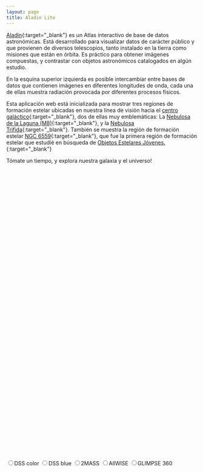 ```yaml
---
layout: page
title: Aladin Lite
---
```


[Aladin](http://aladin.u-strasbg.fr/aladin.gml){:target="_blank"} es un Atlas interactivo de base de datos astronómicas. Está desarrollado para visualizar datos de carácter público y que provienen de diversos telescopios, tanto instalado en la tierra como misiones que están en órbita. Es práctico para obtener imágenes compuestas, y contrastar con objetos astronómicos catalogados en algún estudio.

En la esquina superior izquierda es posible intercambiar entre bases de datos que contienen imágenes en diferentes longitudes de onda, cada una de ellas muestra radiación provocada por diferentes procesos físicos.

Esta aplicación web está inicializada para mostrar tres regiones de formación estelar ubicadas en nuestra línea de visión hacia el [centro galáctico](https://es.wikipedia.org/wiki/Centro_gal%C3%A1ctico){:target="_blank"}, dos de ellas muy emblemáticas: La [Nebulosa de la Laguna (M8)](https://es.wikipedia.org/wiki/Nebulosa_de_la_Laguna){:target="_blank"}, y la [Nebulosa Trifida](https://es.wikipedia.org/wiki/Nebulosa_Tr%C3%ADfida){:target="_blank"}. También se muestra la región de formación estelar [NGC 6559](https://en.wikipedia.org/wiki/NGC_6559){:target="_blank"}, que fue la primera región de formación estelar que estudié en búsqueda de [Objetos Estelares Jóvenes.](https://en.wikipedia.org/wiki/Young_stellar_object){:target="_blank"}

Tómate un tiempo, y explora nuestra galaxia y el universo!

<!-- include Aladin Lite CSS file in the head section of your page -->
<link rel="stylesheet" href="//aladin.u-strasbg.fr/AladinLite/api/v2/latest/aladin.min.css" />
 
<!-- you can skip the following line if your page already integrates the jQuery library -->
<script 
    type="text/javascript" src="//code.jquery.com/jquery-1.12.1.min.js" charset="utf-8">
</script>
 
<!-- insert this snippet where you want Aladin Lite viewer to appear and after the loading of jQuery -->
<div id="aladin-lite-div" style="width:750px;height:750px;">
</div>


<input id="DSS" type="radio" name="survey" value="P/DSS2/color"><label for="DSS">DSS color<label>
<input id="DSS-blue" type="radio" name="survey" value="P/DSS2/blue"><label for="DSS-blue">DSS blue<label>
<input id="2MASS" type="radio" name="survey" value="P/2MASS/color"><label for="2MASS">2MASS<label>
<input id="allwise" type="radio" name="survey" value="P/allWISE/color"><label for="allwise">AllWISE<label>
<input id="glimpse" type="radio" name="survey" value="P/GLIMPSE360"><label for="glimpse">GLIMPSE 360<label>



<script type="text/javascript" src="//aladin.u-strasbg.fr/AladinLite/api/v2/latest/aladin.min.js" charset="utf-8">
</script>

<script type="text/javascript">
    var aladin = A.aladin('#aladin-lite-div', {survey: "P/DSS2/color", fov:2.26, target: "18 06 03 -23 41 20"});

    $('input[name=survey]').change(function() {
    aladin.setImageSurvey($(this).val());
    });
</script>
